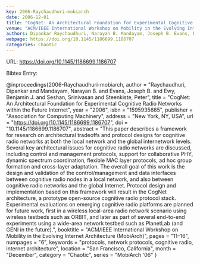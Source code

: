 ```yaml
---
key: 2006-Raychaudhuri-mobiarch
date: 2006-12-01
title: "CogNet: An Architectural Foundation for Experimental Cognitive Radio Networks within the Future Internet"
venue: "ACM/IEEE International Workshop on Mobility in the Evolving Internet Architecture (MobiArch)"
authors: Dipankar Raychaudhuri, Narayan B. Mandayam, Joseph B. Evans, Benjamin J. Ewy, Srinivasan Seshan and Peter Steenkiste
webpage: https://doi.org/10.1145/1186699.1186707
categories: Chaotic
---
```


URL: https://doi.org/10.1145/1186699.1186707

Bibtex Entry:

@inproceedings{2006-Raychaudhuri-mobiarch,
    author = "Raychaudhuri, Dipankar and Mandayam, Narayan B. and Evans, Joseph B. and Ewy, Benjamin J. and Seshan, Srinivasan and Steenkiste, Peter",
    title = "CogNet: An Architectural Foundation for Experimental Cognitive Radio Networks within the Future Internet",
    year = "2006",
    isbn = "1595935665",
    publisher = "Association for Computing Machinery",
    address = "New York, NY, USA",
    url = "https://doi.org/10.1145/1186699.1186707",
    doi = "10.1145/1186699.1186707",
    abstract = "This paper describes a framework for research on architectural tradeoffs and protocol designs for cognitive radio networks at both the local network and the global internetwork levels. Several key architectural issues for cognitive radio networks are discussed, including control and management protocols, support for collaborative PHY, dynamic spectrum coordination, flexible MAC layer protocols, ad hoc group formation and cross-layer adaptation. The overall goal of this work is the design and validation of the control/management and data interfaces between cognitive radio nodes in a local network, and also between cognitive radio networks and the global Internet. Protocol design and implementation based on this framework will result in the CogNet architecture, a prototype open-source cognitive radio protocol stack. Experimental evaluations on emerging cognitive radio platforms are planned for future work, first in a wireless local-area radio network scenario using wireless testbeds such as ORBIT, and later as part of several end-to-end experiments using a wide-area network testbed such as PlanetLab (and GENI in the future).",
    booktitle = "ACM/IEEE International Workshop on Mobility in the Evolving Internet Architecture (MobiArch)",
    pages = "11–16",
    numpages = "6",
    keywords = "protocols, network protocols, cognitive radio, internet architecture",
    location = "San Francisco, California",
    month = "December",
    category = "Chaotic",
    series = "MobiArch '06"
}

